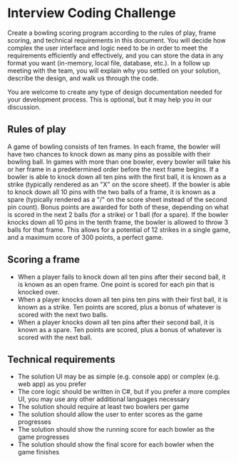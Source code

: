 # Interview Coding Challenge

Create a bowling scoring program according to the rules of play, frame scoring, and technical requirements in this document. 
You will decide how complex the user interface and logic need to be in order to meet the requirements efficiently and effectively, 
and you can store the data in any format you want (in-memory, local file, database, etc.). In a follow up meeting with the team, you will explain why you settled on your solution, 
describe the design, and walk us through the code.

You are welcome to create any type of design documentation needed for your development process. This is optional, but it may help you in our discussion.

## Rules of play

A game of bowling consists of ten frames. In each frame, the bowler will have two chances to knock down as many pins as possible with their bowling ball. 
In games with more than one bowler, every bowler will take his or her frame in a predetermined order before the next frame begins. 
If a bowler is able to knock down all ten pins with the first ball, it is known as a strike (typically rendered as an "X" on the score sheet). 
If the bowler is able to knock down all 10 pins with the two balls of a frame, it is known as a spare (typically rendered as a "/" on the score sheet instead of the second pin count). 
Bonus points are awarded for both of these, depending on what is scored in the next 2 balls (for a strike) or 1 ball (for a spare). 
If the bowler knocks down all 10 pins in the tenth frame, the bowler is allowed to throw 3 balls for that frame. 
This allows for a potential of 12 strikes in a single game, and a maximum score of 300 points, a perfect game.

## Scoring a frame

* When a player fails to knock down all ten pins after their second ball, it is known as an open frame. One point is scored for each pin that is knocked over.
* When a player knocks down all ten pins ten pins with their first ball, it is known as a strike. Ten points are scored, plus a bonus of whatever is scored with the next two balls.
* When a player knocks down all ten pins after their second ball, it is known as a spare. Ten points are scored, plus a bonus of whatever is scored with the next ball.

## Technical requirements

* The solution UI may be as simple (e.g. console app) or complex (e.g. web app) as you prefer
* The core logic should be written in C#, but if you prefer a more complex UI, you may use any other additional languages necessary  
* The solution should require at least two bowlers per game
* The solution should allow the user to enter scores as the game progresses
* The solution should show the running score for each bowler as the game progresses
* The solution should show the final score for each bowler when the game finishes
